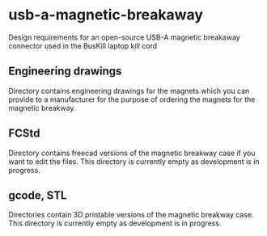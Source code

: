 # usb-a-magnetic-breakaway
Design requirements for an open-source USB-A magnetic breakaway connector used in the BusKill laptop kill cord

## Engineering drawings
Directory contains engineering drawings for the magnets which you can provide to a manufacturer for the purpose of ordering the magnets for the magnetic breakway. 

## FCStd 
Directory contains freecad versions of the magnetic breakway case if you want to edit the files. 
This directory is currently empty as development is in progress.

## gcode, STL
Directories contain 3D printable versions of the magnetic breakway case. 
This directory is currently empty as development is in progress.

